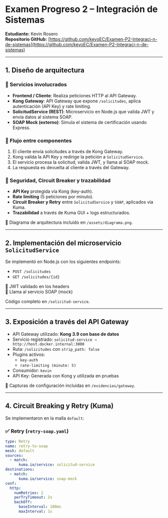 # Examen Progreso 2 – Integración de Sistemas

**Estudiante:** Kevin Rosero  
**Repositorio GitHub:** [https://github.com/kevoEC/Examen-P2-Integraci-n-de-sistemas](https://github.com/kevoEC/Examen-P2-Integraci-n-de-sistemas)

---

## 1. Diseño de arquitectura

### 🔧 Servicios involucrados

- **Frontend / Cliente**: Realiza peticiones HTTP al API Gateway.
- **Kong Gateway**: API Gateway que expone `/solicitudes`, aplica autenticación (API Key) y rate limiting.
- **SolicitudService (REST)**: Microservicio en Node.js que valida JWT y envía datos al sistema SOAP.
- **SOAP Mock (externo)**: Simula el sistema de certificación usando Express.

### 🔄 Flujo entre componentes

1. El cliente envía solicitudes a través de Kong Gateway.
2. Kong valida la API Key y redirige la petición a `SolicitudService`.
3. El servicio procesa la solicitud, valida JWT, y llama al SOAP mock.
4. La respuesta es devuelta al cliente a través del Gateway.

### 🔐 Seguridad, Circuit Breaker y trazabilidad

- **API Key** protegida vía Kong (key-auth).
- **Rate limiting** (5 peticiones por minuto).
- **Circuit Breaker y Retry** entre `SolicitudService` y `SOAP`, aplicados vía Kuma.
- **Trazabilidad** a través de Kuma GUI + logs estructurados.

📎 Diagrama de arquitectura incluido en `/assets/diagrama.png`.

---

## 2. Implementación del microservicio `SolicitudService`

Se implementó en Node.js con los siguientes endpoints:

- `POST /solicitudes`  
- `GET /solicitudes/{id}`  

🔐 JWT validado en los headers  
🧪 Llama al servicio SOAP (mock)

Código completo en `/solicitud-service`.

---

## 3. Exposición a través del API Gateway

- API Gateway utilizado: **Kong 3.9 con base de datos**
- Servicio registrado: `solicitud-service → http://host.docker.internal:3000`
- Ruta: `/solicitudes` con `strip_path: false`
- Plugins activos:
  - `key-auth`
  - `rate-limiting (minute: 5)`
- Consumidor: `kevin`  
- API Key: Generada con Kong y utilizada en pruebas

📸 Capturas de configuración incluidas en `/evidencias/gateway`.

---

## 4. Circuit Breaking y Retry (Kuma)

Se implementaron en la malla `default`:

### ✅ Retry (`retry-soap.yaml`)

```yaml
type: Retry
name: retry-to-soap
mesh: default
sources:
  - match:
      kuma.io/service: solicitud-service
destinations:
  - match:
      kuma.io/service: soap-mock
conf:
  http:
    numRetries: 2
    perTryTimeout: 2s
    backOff:
      baseInterval: 100ms
      maxInterval: 1s
